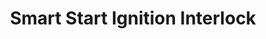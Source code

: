 ---
title: "Smart Start Ignition Interlock"
url: /centennial/smart-start-ignition-interlock/
shop: Autowerkstatt
---